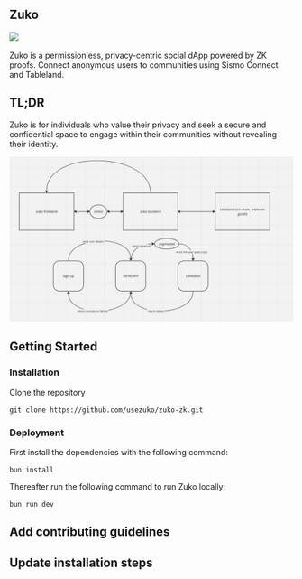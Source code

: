 ## Zuko

<img width="1440" src="https://github.com/usezuko/zuko-zk/assets/42776950/373950a0-32f1-4bf2-98f7-f8f44116bbac">

Zuko is a permissionless, privacy-centric social dApp powered by ZK proofs. Connect anonymous users to communities using Sismo Connect and Tableland.

## TL;DR

Zuko is for individuals who value their privacy and seek a secure and confidential space to engage within their communities without revealing their identity.

![Architecture](public/images/architecture.png)

## Getting Started

### Installation

Clone the repository

```
git clone https://github.com/usezuko/zuko-zk.git
```

### Deployment

First install the dependencies with the following command:

```
bun install
```

Thereafter run the following command to run Zuko locally:

```
bun run dev
```
## Add contributing guidelines
## Update installation steps
